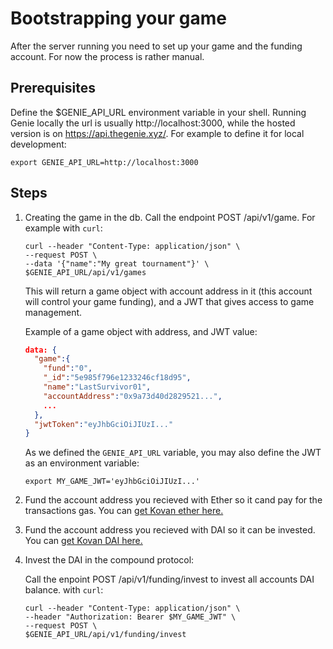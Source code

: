 # Bootstrapping your game

After the server running you need to set up your game and the funding account.
For now the process is rather manual.


## Prerequisites
Define the $GENIE_API_URL environment variable in your shell. Running Genie locally the url is usually http://localhost:3000, while the hosted version is on https://api.thegenie.xyz/. 
For example to define it for local development:
```
export GENIE_API_URL=http://localhost:3000
```

## Steps

1. Creating the game in the db.
   Call the endpoint POST /api/v1/game. For example with `curl`:

   ```
   curl --header "Content-Type: application/json" \
   --request POST \
   --data '{"name":"My great tournament"}' \
   $GENIE_API_URL/api/v1/games
   ```

   This will return a game object with account address in it (this account will control your game funding), and a JWT that gives access to game management.

   Example of a game object with address, and JWT value:

   ```json
   data: {
     "game":{
       "fund":"0",
       "_id":"5e985f796e1233246cf18d95",
       "name":"LastSurvivor01",
       "accountAddress":"0x9a73d40d2829521...",
       ...
     },
     "jwtToken":"eyJhbGciOiJIUzI..."
   }
   ```
   As we defined the `GENIE_API_URL` variable, you may also define the JWT as an environment variable:

   ```
   export MY_GAME_JWT='eyJhbGciOiJIUzI...'
   ```

2. Fund the account address you recieved with Ether so it cand pay for the transactions gas. You can [get Kovan ether here.](https://faucet.kovan.network/)

3. Fund the account address you recieved with DAI so it can be invested. You can [get Kovan DAI here.](https://oasis.app/trade/instant)

4. Invest the DAI in the compound protocol:

   Call the enpoint POST /api/v1/funding/invest to invest all accounts DAI balance. with `curl`:

   ```
   curl --header "Content-Type: application/json" \
   --header "Authorization: Bearer $MY_GAME_JWT" \
   --request POST \
   $GENIE_API_URL/api/v1/funding/invest
   ```
